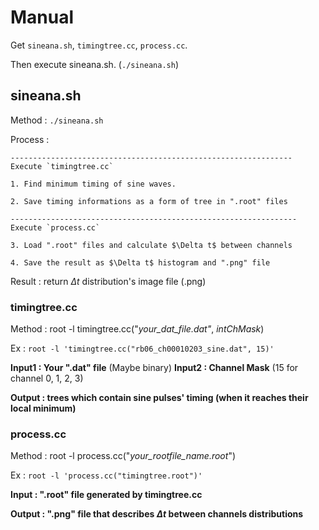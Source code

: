 # Manual 

  Get `sineana.sh`, `timingtree.cc`, `process.cc`.

  Then execute sineana.sh. (`./sineana.sh`)

## sineana.sh

  Method : `./sineana.sh`

  Process : 

    ---------------------------------------------------------------
    Execute `timingtree.cc`
  
    1. Find minimum timing of sine waves.
    
    2. Save timing informations as a form of tree in ".root" files

    ----------------------------------------------------------------
    Execute `process.cc`
    
    3. Load ".root" files and calculate $\Delta t$ between channels

    4. Save the result as $\Delta t$ histogram and ".png" file

  Result : return $\Delta t$ distribution's image file (.png)
  

### timingtree.cc

  Method : root -l timingtree.cc("*your_dat_file.dat"*, *intChMask*)

  Ex : `root -l 'timingtree.cc("rb06_ch00010203_sine.dat", 15)'`
  
  **Input1 : Your ".dat" file** (Maybe binary)
  **Input2 : Channel Mask** (15 for channel 0, 1, 2, 3)

  **Output : trees which contain sine pulses' timing (when it reaches their local minimum)**

### process.cc

  Method : root -l process.cc("*your_rootfile_name.root*")

  Ex : `root -l 'process.cc("timingtree.root")'`

  **Input : ".root" file generated by timingtree.cc**

  **Output : ".png" file that describes $\Delta t$ between channels distributions**
